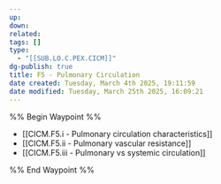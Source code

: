 ```yaml
---
up: 
down: 
related: 
tags: []
type:
  - "[[SUB.LO.C.PEX.CICM]]"
dg-publish: true
title: F5 - Pulmonary Circulation
date created: Tuesday, March 4th 2025, 19:11:59
date modified: Tuesday, March 25th 2025, 16:09:21
---
```


%% Begin Waypoint %%

- [[CICM.F5.i - Pulmonary circulation characteristics]]
- [[CICM.F5.ii - Pulmonary vascular resistance]]
- [[CICM.F5.iii - Pulmonary vs systemic circulation]]

%% End Waypoint %%
